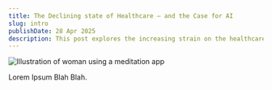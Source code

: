 ```yaml
---
title: The Declining state of Healthcare — and the Case for AI
slug: intro
publishDate: 28 Apr 2025
description: This post explores the increasing strain on the healthcare sector and how AI might be able to relieve it.
---
```


![Illustration of woman using a meditation app](/assets/blog/casual-life-3d-meditation-crystal.webp)

Lorem Ipsum Blah Blah.